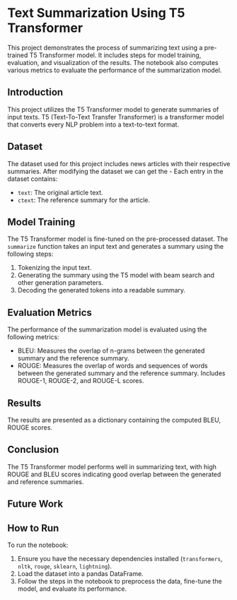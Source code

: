 # Text Summarization Using T5 Transformer

This project demonstrates the process of summarizing text using a pre-trained T5 Transformer model. It includes steps for model training, evaluation, and visualization of the results. The notebook also computes various metrics to evaluate the performance of the summarization model.

## Introduction

This project utilizes the T5 Transformer model to generate summaries of input texts. T5 (Text-To-Text Transfer Transformer) is a transformer model that converts every NLP problem into a text-to-text format. 

## Dataset

The dataset used for this project includes news articles with their respective summaries. 
After modifying the dataset we can get the - 
Each entry in the dataset contains:
- `text`: The original article text.
- `ctext`: The reference summary for the article.

## Model Training

The T5 Transformer model is fine-tuned on the pre-processed dataset. The `summarize` function takes an input text and generates a summary using the following steps:
1. Tokenizing the input text.
2. Generating the summary using the T5 model with beam search and other generation parameters.
3. Decoding the generated tokens into a readable summary.

## Evaluation Metrics

The performance of the summarization model is evaluated using the following metrics:
- BLEU: Measures the overlap of n-grams between the generated summary and the reference summary.
- ROUGE: Measures the overlap of words and sequences of words between the generated summary and the reference summary. Includes ROUGE-1, ROUGE-2, and ROUGE-L scores.

## Results

The results are presented as a dictionary containing the computed BLEU, ROUGE scores.

## Conclusion

The T5 Transformer model performs well in summarizing text, with high ROUGE and BLEU scores indicating good overlap between the generated and reference summaries. 
## Future Work

## How to Run

To run the notebook:
1. Ensure you have the necessary dependencies installed (`transformers`, `nltk`, `rouge`, `sklearn`, `lightning`).
2. Load the dataset into a pandas DataFrame.
3. Follow the steps in the notebook to preprocess the data, fine-tune the model, and evaluate its performance.
